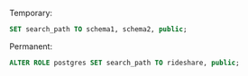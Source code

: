 Temporary:

```sql
SET search_path TO schema1, schema2, public;
```


Permanent:

```sql
ALTER ROLE postgres SET search_path TO rideshare, public;
```
